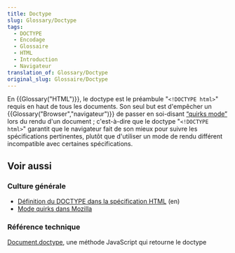 ```yaml
---
title: Doctype
slug: Glossary/Doctype
tags:
  - DOCTYPE
  - Encodage
  - Glossaire
  - HTML
  - Introduction
  - Navigateur
translation_of: Glossary/Doctype
original_slug: Glossaire/Doctype
---
```


En {{Glossary("HTML")}}, le doctype est le préambule "`<!DOCTYPE html>`" requis en haut de tous les documents. Son seul but est d'empêcher un {{Glossary("Browser","navigateur")}} de passer en soi-disant [“quirks mode”](/fr/docs/Mode_quirks_de_Mozilla) lors du rendu d'un document ; c'est-à-dire que le doctype "`<!DOCTYPE html>`" garantit que le navigateur fait de son mieux pour suivre les spécifications pertinentes, plutôt que d'utiliser un mode de rendu différent incompatible avec certaines spécifications.

## Voir aussi

### Culture générale

- [Définition du DOCTYPE dans la spécification HTML](https://html.spec.whatwg.org/multipage/syntax.html#the-doctype) (en)
- [Mode quirks dans Mozilla](/fr/docs/Mode_quirks_de_Mozilla)

### Référence technique

[Document.doctype](/fr/docs/Web/API/Document/doctype), une méthode JavaScript qui retourne le doctype
